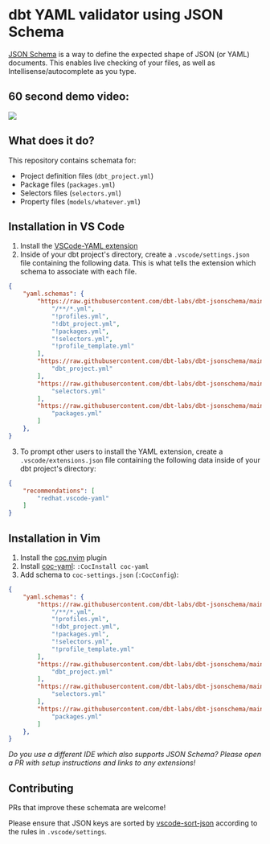 # dbt YAML validator using JSON Schema

[JSON Schema](https://json-schema.org/) is a way to define the expected shape of JSON (or YAML) documents. This enables live checking of your files, as well as Intellisense/autocomplete as you type. 

## 60 second demo video:
<a href="https://www.loom.com/share/7dd4dfc67765441b80ff454942f59b63?autoplay=1"><img src="https://user-images.githubusercontent.com/7335046/185288526-7dda607f-b406-4e79-ad9f-bf96f654ead0.gif"/></a>

## What does it do?
This repository contains schemata for:
- Project definition files (`dbt_project.yml`)
- Package files (`packages.yml`)
- Selectors files (`selectors.yml`)
- Property files (`models/whatever.yml`)

## Installation in VS Code

1. Install the [VSCode-YAML extension](https://marketplace.visualstudio.com/items?itemName=redhat.vscode-yaml)
2. Inside of your dbt project's directory, create a `.vscode/settings.json` file containing the following data. This is what tells the extension which schema to associate with each file. 
```json
{    
    "yaml.schemas": {
        "https://raw.githubusercontent.com/dbt-labs/dbt-jsonschema/main/schemas/dbt_yml_files.json": [
            "/**/*.yml",
            "!profiles.yml",
            "!dbt_project.yml",
            "!packages.yml",
            "!selectors.yml",
            "!profile_template.yml"
        ],
        "https://raw.githubusercontent.com/dbt-labs/dbt-jsonschema/main/schemas/dbt_project.json": [
            "dbt_project.yml"
        ],
        "https://raw.githubusercontent.com/dbt-labs/dbt-jsonschema/main/schemas/selectors.json": [
            "selectors.yml"
        ],
        "https://raw.githubusercontent.com/dbt-labs/dbt-jsonschema/main/schemas/packages.json": [
            "packages.yml"
        ]
    },
}
```
3. To prompt other users to install the YAML extension, create a `.vscode/extensions.json` file containing the following data inside of your dbt project's directory:
```json
{
    "recommendations": [
        "redhat.vscode-yaml"
    ]
}
```

## Installation in Vim

1. Install the [coc.nvim](https://github.com/neoclide/coc.nvim) plugin
2. Install [coc-yaml](https://github.com/neoclide/coc-yaml): `:CocInstall coc-yaml`
3. Add schema to `coc-settings.json` (`:CocConfig`):
```json
{    
    "yaml.schemas": {
        "https://raw.githubusercontent.com/dbt-labs/dbt-jsonschema/main/schemas/dbt_yml_files.json": [
            "/**/*.yml",
            "!profiles.yml",
            "!dbt_project.yml",
            "!packages.yml",
            "!selectors.yml",
            "!profile_template.yml"
        ],
        "https://raw.githubusercontent.com/dbt-labs/dbt-jsonschema/main/schemas/dbt_project.json": [
            "dbt_project.yml"
        ],
        "https://raw.githubusercontent.com/dbt-labs/dbt-jsonschema/main/schemas/selectors.json": [
            "selectors.yml"
        ],
        "https://raw.githubusercontent.com/dbt-labs/dbt-jsonschema/main/schemas/packages.json": [
            "packages.yml"
        ]
    },
}
```

_Do you use a different IDE which also supports JSON Schema? Please open a PR with setup instructions and links to any extensions!_

## Contributing 
PRs that improve these schemata are welcome! 

Please ensure that JSON keys are sorted by [vscode-sort-json](https://marketplace.visualstudio.com/items?itemName=richie5um2.vscode-sort-json) according to the rules in `.vscode/settings`. 
